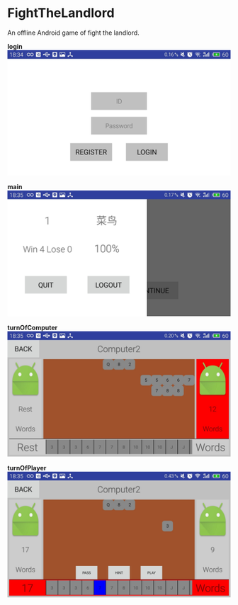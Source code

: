 # FightTheLandlord
An offline Android game of fight the landlord.

**login**
![](https://github.com/13608089849/FightTheLandlord/blob/master/image/login.jpg)

**main**
![](https://github.com/13608089849/FightTheLandlord/blob/master/image/main.jpg)

**turnOfComputer**
![](https://github.com/13608089849/FightTheLandlord/blob/master/image/turnOfComputer.jpg)

**turnOfPlayer**
![](https://github.com/13608089849/FightTheLandlord/blob/master/image/turnOfPlayer.jpg)
